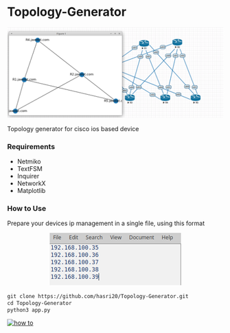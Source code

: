 # Topology-Generator
<p align="center">
    <img src="https://raw.githubusercontent.com/hasri20/Topology-Generator/master/img/screenshot.png">
</p>
Topology generator for cisco ios based device

### Requirements

- Netmiko
- TextFSM
- Inquirer 
- NetworkX
- Matplotlib

### How to Use


Prepare your devices ip management in a single file, using this format 
<p align="center">
    <img src="https://raw.githubusercontent.com/hasri20/Topology-Generator/master/img/ip.png">
</p>

```
git clone https://github.com/hasri20/Topology-Generator.git
cd Topology-Generator
python3 app.py
```

[![how to](https://asciinema.org/a/z1CkueACvqDLRtSGpJZiFdiKz)](https://asciinema.org/a/z1CkueACvqDLRtSGpJZiFdiKz)